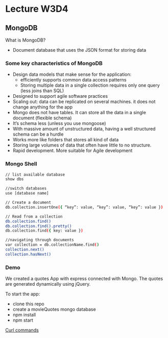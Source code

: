# Lecture W3D4

## MongoDB

What is MongoDB?

- Document database that uses the JSON format for storing data

### Some key characteristics of MongoDB

- Design data models that make sense for the application:
  - efficiently supports common data access patterns
  - Storing multiple data in a single collection requires only one query (less joins than SQL)
- Designed to support agile software practices
- Scaling out: data can be replicated on several machines. it does not change anything for the app
- Mongo does not have tables. It can store all the data in a single document (flexible schema)
- It’s schema less (unless you use mongoose)
- With massive amount of unstructured data, having a well structured schema can be a hurdle
- Works more like folders that stores all kind of data
- Storing large volumes of data that often have little to no structure.
- Rapid development. More suitable for Agile development

### Mongo Shell

```sh
// list available database
show dbs

//switch databases
use [database name]

// Create a document
db.collection.insertOne({ “key”: value, “key”: value, “key”: value })

// Read from a collection
db.collection.find()
db.collection.find().pretty()
db.collection.find({ key: value })

//navigating through documents
var collection = db.collectionName.find()
collection.next()
collection.hasNext()
```

### Demo

We created a quotes App with express connected with Mongo. The quotes are generated dynamically using jQuery.

To start the app:

- clone this repo
- create a movieQuotes mongo database
- npm install
- npm start

[Curl commands](https://gist.github.com/subfuzion/08c5d85437d5d4f00e58)
